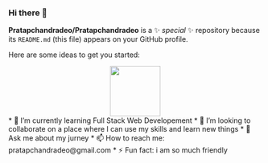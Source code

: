 ### Hi there 👋


**Pratapchandradeo/Pratapchandradeo** is a ✨ _special_ ✨ repository because its `README.md` (this file) appears on your GitHub profile.

Here are some ideas to get you started:
<div id="header" align="center">
  <img src="https://media.giphy.com/media/M9gbBd9nbDrOTu1Mqx/giphy.gif" width="100"/>
</div>
<!-- - 🔭 I’m currently working on ... -->
* 🌱 I’m currently learning Full Stack Web Developement
* 👯 I’m looking to collaborate on a place where I can use my skills  and learn new things 
<!-- - 🤔 I’m looking for help with  -->
* 💬 Ask me about my jurney
* 📫 How to reach me: pratapchandradeo@gmail.com
<!-- - 😄 Pronouns: ... -->
* ⚡ Fun fact: i am so much friendly

